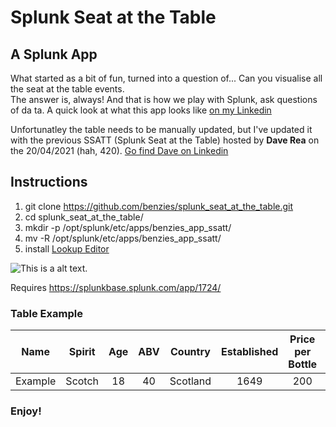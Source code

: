 # Splunk Seat at the Table
## A Splunk App

What started as a bit of fun, turned into a question of... Can you visualise all the seat at the table events.  
The answer is, always! And that is how we play with Splunk, ask questions of da
ta. 
A quick look at what this app looks like [on my Linkedin](https://www.linkedin.com/posts/benzies_splunk-dataanalytics-data-activity-6789902338338508801-sSfq)

Unfortunatley the table needs to be manually updated, but I've updated it with the previous SSATT (Splunk Seat at the Table) hosted by __Dave Rea__ on the 20/04/2021 (hah, 420).  [Go find Dave
 on Linkedin](https://www.linkedin.com/in/david-rea-irl/)


## Instructions
1. git clone https://github.com/benzies/splunk_seat_at_the_table.git
1. cd splunk_seat_at_the_table/
1. mkdir -p /opt/splunk/etc/apps/benzies_app_ssatt/
1. mv -R /opt/splunk/etc/apps/benzies_app_ssatt/
1. install [Lookup Editor](https://splunkbase.splunk.com/app/1724/)



![This is a alt text.](https://media-exp1.licdn.com/dms/image/C5622AQFjc8YSmHoRnA/feedshare-shrink_2048_1536/0/1618838863370?e=1622073600&v=beta&t=EeAP9GQ9fqhzMOLJEzRt6rXLx-X5X6vcEGogo74G5ao)

Requires https://splunkbase.splunk.com/app/1724/

### Table Example

| Name  | Spirit | Age | ABV | Country | Established | Price per Bottle | Calssification | Distance form Australia |
| ------------- |:-------------:|:-------------:|:-------------:|:-------------:|:-------------:|:-------------:|:-------------:|:-------------:|
| Example|Scotch|18|40|Scotland|1649|200|Blend|1600|

### Enjoy!
